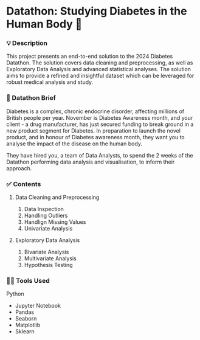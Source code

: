 # Datathon: Studying Diabetes in the Human Body &#x1F3E5;

### :bulb: Description
This project presents an end-to-end solution to the 2024 Diabetes Datathon. The solution covers data cleaning and preprocessing, as well as Exploratory Data Analysis and advanced statistical analyses. The solution aims to provide a refined and insightful dataset which can be leveraged for robust medical analysis and study.

### :briefcase: Datathon Brief
Diabetes is a complex, chronic endocrine disorder, affecting millions of British people per year. November is Diabetes Awareness month, and your client - a drug manufacturer, has just secured funding to break ground in a new product segment for Diabetes. In preparation to launch the novel product, and in honour of Diabetes awareness month, they want you to analyse the impact of the disease on the human body.

They have hired you, a team of Data Analysts, to spend the 2 weeks of the Datathon performing data analysis and visualisation, to inform their approach.

### :white_check_mark: Contents

1. Data Cleaning and Preprocessing
   1. Data Inspection
   2. Handling Outliers
   3. Handlign Missing Values
   4. Univariate Analysis
   
3. Exploratory Data Analysis
   1. Bivariate Analysis
   2. Multivariate Analysis
   3. Hypothesis Testing
  
### :woman_technologist: Tools Used
Python
- Jupyter Notebook
- Pandas
- Seaborn
- Matplotlib
- Sklearn
